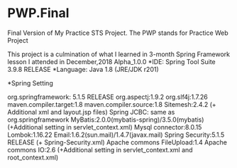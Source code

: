 # PWP.Final
Final Version of My Practice STS Project. 
The PWP stands for Practice Web Project

<Introduction>
This project is a culmination of what I learned in 
3-month Spring Framework lesson I attended in December,2018

<Current Project Version>
Alpha_1.0.0

<Development Environment>
*IDE: Spring Tool Suite 3.9.8 RELEASE
*Language: Java 1.8 (JRE/JDK r201)

*Spring Setting

<Properties>
org.springframework: 5.1.5 RELEASE
org.aspectj:1.9.2
org.slf4j:1.7.26
maven.compiler.target:1.8
maven.compiler.source:1.8

<Dependencies>
Sitemesh:2.4.2 (+ Additional xml and layout.jsp files)
Spring JCBC: same as org.springframework
MyBatis:2.0.0(mybatis-spring)/3.5.0(mybatis) 
(+Additional setting in servlet_context.xml)
Mysql connector:8.0.15
Lombok:1.16.22
Email:1.6.2(sun.mail)/1.4.7(javax.mail)
Spring Security:5.1.5 RELEASE (+ Spring-Security.xml) 
Apache commons FileUpload:1.4
Apache commons IO:2.6
(+Additional setting in servlet_context.xml and root_context.xml)
